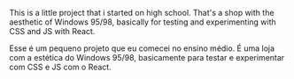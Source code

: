 This is a little project that i started on high school. That's a shop with the aesthetic of Windows 95/98, basically for testing and experimenting with CSS and JS with React.

Esse é um pequeno projeto que eu comecei no ensino médio. É uma loja com a estética do Windows 95/98, basicamente para testar e experimentar com CSS e JS com o React.
